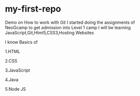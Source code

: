 # my-first-repo

Demo on How to work with Git
I started doing the assignments of NeoGcamp to get admission into Level 1 camp
I will be learning JavaScript,Git,Html5,CSS3,Hosting Websites 

I know Basics of

1.HTML

2.CSS

3.JavaScript

4.Java

5.Node JS
